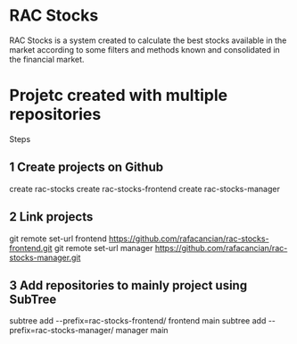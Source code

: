 # RAC Stocks

RAC Stocks is a system created to calculate the best stocks available in the market according to some filters and methods known and consolidated in the financial market.

# Projetc created with multiple repositories

Steps

## 1 Create projects on Github
create rac-stocks
create rac-stocks-frontend
create rac-stocks-manager

## 2 Link projects
git remote set-url frontend https://github.com/rafacancian/rac-stocks-frontend.git
git remote set-url manager https://github.com/rafacancian/rac-stocks-manager.git

## 3 Add repositories to mainly project using SubTree
subtree add --prefix=rac-stocks-frontend/ frontend main
subtree add --prefix=rac-stocks-manager/ manager main